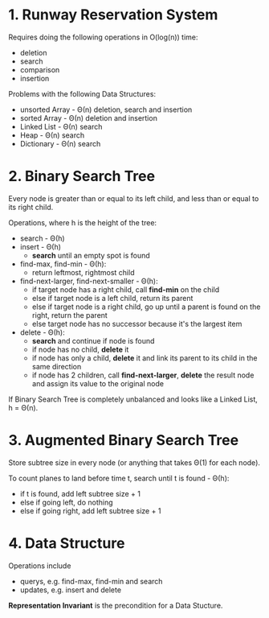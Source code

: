 # 1. Runway Reservation System
Requires doing the following operations in O(log(n)) time:
* deletion
* search
* comparison
* insertion

Problems with the following Data Structures:
* unsorted Array - Θ(n) deletion, search and insertion
* sorted Array - Θ(n) deletion and insertion
* Linked List - Θ(n) search
* Heap - Θ(n) search
* Dictionary - Θ(n) search

# 2. Binary Search Tree
Every node is greater than or equal to its left child, and less than or equal to its right child.

Operations, where h is the height of the tree:
* search - Θ(h)
* insert - Θ(h)
  * **search** until an empty spot is found
* find-max, find-min - Θ(h):
  * return leftmost, rightmost child
* find-next-larger, find-next-smaller - Θ(h):
  * if target node has a right child, call **find-min** on the child
  * else if target node is a left child, return its parent
  * else if target node is a right child, go up until a parent is found on the right, return the parent
  * else target node has no successor because it's the largest item
* delete - Θ(h):
  * **search** and continue if node is found
  * if node has no child, **delete** it
  * if node has only a child, **delete** it and link its parent to its child in the same direction
  * if node has 2 children, call **find-next-larger**, **delete** the result node and assign its value to the original node

If Binary Search Tree is completely unbalanced and looks like a Linked List, h = Θ(n).

# 3. Augmented Binary Search Tree
Store subtree size in every node (or anything that takes Θ(1) for each node).

To count planes to land before time t, search until t is found - Θ(h):
* if t is found, add left subtree size + 1
* else if going left, do nothing
* else if going right, add left subtree size + 1

# 4. Data Structure
Operations include
* querys, e.g. find-max, find-min and search
* updates, e.g. insert and delete

**Representation Invariant**
is the precondition for a Data Stucture.
